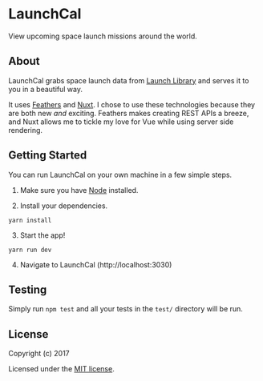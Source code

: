 # LaunchCal

View upcoming space launch missions around the world.

## About

LaunchCal grabs space launch data from [Launch Library](https://launchlibrary.net) and serves it to you in a beautiful way.

It uses [Feathers](http://feathersjs.com) and [Nuxt](https://nuxtjs.org/). I chose to use these technologies because they are both new _and_ exciting. Feathers makes creating REST APIs a breeze, and Nuxt allows me to tickle my love for Vue while using server side rendering.

## Getting Started

You can run LaunchCal on your own machine in a few simple steps.

1. Make sure you have [Node](https://nodejs.org) installed.

2. Install your dependencies.
```
yarn install
```

3. Start the app!
```
yarn run dev
```

4. Navigate to LaunchCal (http://localhost:3030)


## Testing

Simply run `npm test` and all your tests in the `test/` directory will be run.

## License

Copyright (c) 2017

Licensed under the [MIT license](LICENSE).
